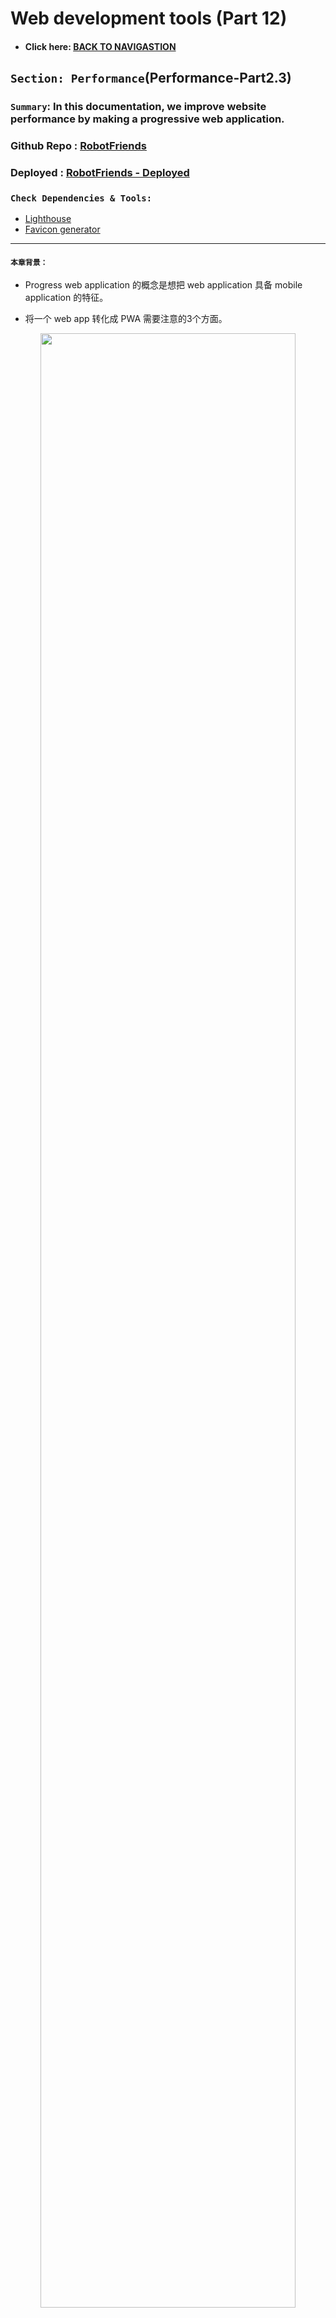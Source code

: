 # Web development tools (Part 12)

- #### Click here: [BACK TO NAVIGASTION](https://github.com/DonghaoWu/WebDev-tools-demo/blob/master/README.md)

## `Section: Performance`(Performance-Part2.3)

### `Summary`: In this documentation, we improve website performance by making a progressive web application.

### Github Repo : [RobotFriends](https://github.com/DonghaoWu/PWA-robotFriends-redux)
### Deployed : [RobotFriends - Deployed](https://donghaowu.github.io/PWA-robotFriends-redux/)

### `Check Dependencies & Tools:`

- [Lighthouse](https://web.dev/)
- [Favicon generator](https://realfavicongenerator.net/)

------------------------------------------------------------

#### `本章背景：`
- Progress web application 的概念是想把 web application 具备 mobile application 的特征。

- 将一个 web app 转化成 PWA 需要注意的3个方面。

<p align="center">
<img src="../assets/p12-1.png" width=90%>
</p>

------------------------------------------------------------

### <span id="12.0">`Brief Contents & codes position`</span>

- #### Click here: [BACK TO NAVIGASTION](https://github.com/DonghaoWu/WebDev-tools-demo/blob/master/README.md)

- [12.1 HTTPS.](#12.1)
- [12.2 App manifest.](#12.2)
- [12.3 Service worker.](#12.3)
- [12.4 Deploy & update](#12.4)
- [12.5 PWA part 1](#12.5)
- [12.6 PWA part 2](#12.6)

------------------------------------------------------------



### <span id="12.1">`Step1: HTTPS.`</span>

- #### Click here: [BACK TO CONTENT](#12.0)

- Why `Https`:
    - secure and encryption

- What support https?
    - github support https
    - [let's encrypt](https://letsencrypt.org/)
    - [cloudflare](https://www.cloudflare.com/)

----------------------------------------------------------------------------

#### `Comment:`
1. 


### <span id="12.2">`Step2: App manifest.`</span>

- #### Click here: [BACK TO CONTENT](#12.0)

- Why `App manifest`:
    - web app icon
    - include a viewport tag in .public/index.html
    ```html
        <meta name="viewport" content="width=device-width, initial-scale=1, shrink-to-fit=no">
    ```
    - ./public/manifest.json, set up the icon,so a user can add an icon in a phone.(比如说一个移动端用户可以在收藏一个 web app 之后在桌面看到一个新的 icon。)
    - 在加载时，在移动端可以看到加载背景和 icon 。

----------------------------------------------------------------------------

#### `Comment:`
1. 


### <span id="12.3">`Step3: Service Worker.`</span>

- #### Click here: [BACK TO CONTENT](#12.0)

- Why `Service Worker`:
    - background worker, offline experierce.
    - ./src/registerServiceWorker.js 或者 ./src/serviceWorker.js
    - ./build/service-worker.js
    - another worker
    - application tag -> service worker
    - Web API: Cache API, in browser
    - Cache API: Application tag -> Cache -> Cache Storage

- __`Result`__:

<p align="center">
<img src="../assets/p12-2.png" width=90%>
</p>

----------------------------------------------------------------------------

#### `Comment:`
1. 


### <span id="12.4">`Step4: Deploy & update.`</span>

- #### Click here: [BACK TO CONTENT](#12.0)

1. Install gh-pages

```bash
$ npm install gh-pages
```

2. Add new scripts into `package.json`:

<p align="center">
<img src="../assets/p12-3.png" width=90%>
</p>

----------------------------------------------------------------------------

```js
"homepage":"https://...github.io/<repoName>",

"predeploy":"npm run build",
"deploy": "gh-pages -d build",
```

3. Run command:

```bash
$ npm run deploy
```

4. Github setting:

<p align="center">
<img src="../assets/p12-4.png" width=90%>
</p>

----------------------------------------------------------------------------

<p align="center">
<img src="../assets/p12-5.png" width=90%>
</p>

----------------------------------------------------------------------------

5. Check the website:

<p align="center">
<img src="../assets/p12-6.png" width=90%>
</p>

----------------------------------------------------------------------------

6. Check the service worker:

<p align="center">
<img src="../assets/p12-6-2.png" width=90%>
</p>

----------------------------------------------------------------------------

7. Test the website in lighthouse:

<p align="center">
<img src="../assets/p12-7.png" width=90%>
</p>

----------------------------------------------------------------------------

<p align="center">
<img src="../assets/p12-8-2.png" width=90%>
</p>

----------------------------------------------------------------------------

8. 关于新版的 serviceWorker.js 与 旧版 registerServiceWorker.js 的更新：

    1. 如果要在旧版本 react 中使用 `serviceWorker.js`，需要先删除 `registerServiceWorker.js`，复制黏贴 `serviceWorker.js` 到`registerServiceWorker.js`所在的文件位置。

    2. 在 `./src/index.js`中修改：

    ```diff
    - import registerServiceWorker from './registerServiceWorker';
    - registerServiceWorker();

    + import * as serviceWorker from './serviceWorker';
    + serviceWorker.unregister();
    ```

    3. 记得在 Deploy 之前修改：

    ```diff
    - serviceWorker.unregister();
    + serviceWorker.register();
    ```

#### `Comment:`
1. 

### <span id="12.5">`Step5: PWA part 1.`</span>

- #### Click here: [BACK TO CONTENT](#12.0)

1. `HTTPS:`github deploy build in https.

<p align="center">
<img src="../assets/p12-9.png" width=90%>
</p>

----------------------------------------------------------------------------

2. Accessibilities:

__`Location: ./robotFriends-redux/src/components/SearchBox.js`__
```js
import React from 'react';

const SearchBox = ({ searchfield, searchChange }) => {
  console.log('SearchBox');
  return (
    <div className='pa2'>
      <input
        aria-label='Search Robots'
        className='pa3 ba b--green bg-lightest-blue'
        type='search'
        placeholder='search robots'
        onChange={searchChange}
      />
    </div>
  );
}

export default SearchBox;
```

```diff
+ aria-label='Search Robots'
```

3. SEO:

__`Location: ./robotFriends-redux/public/index.html`__

```html
<!DOCTYPE html>
<html lang="en">
  <head>
    <meta charset="utf-8">
    <meta name="viewport" content="width=device-width, initial-scale=1, shrink-to-fit=no">
    <meta name="theme-color" content="#000000">
    <meta name="Description" content="Where robots make friends">
    <link rel="manifest" href="%PUBLIC_URL%/manifest.json">
    <link rel="shortcut icon" href="%PUBLIC_URL%/favicon.ico">
    <title>React App</title>
  </head>

  <body>
    <noscript>
      You need to enable JavaScript to run this app.
    </noscript>
    <div id="root"></div>
  </body>

</html>
```

```diff
+ <meta name="Description" content="Where robots make friends">
```

5. Deploy again:

```bash
$ npm run deploy
```

6. Test the Website:

<p align="center">
<img src="../assets/p12-10.png" width=90%>
</p>

----------------------------------------------------------------------------

#### `Comment:`
1. 


### <span id="12.6">`Step5: PWA part 2.`</span>

- #### Click here: [BACK TO CONTENT](#12.0)

1. Generate a favicon.

- [Favicon generator](https://realfavicongenerator.net/)

<p align="center">
<img src="../assets/p12-11.png" width=90%>
</p>

----------------------------------------------------------------------------

<p align="center">
<img src="../assets/p12-12.png" width=90%>
</p>

----------------------------------------------------------------------------

2. Download the package and unzip it, paste the images to `./public` folder.

<p align="center">
<img src="../assets/p12-13.png" width=90%>
</p>

----------------------------------------------------------------------------

3. Add code in `./public/index.html`

<p align="center">
<img src="../assets/p12-13.png" width=90%>
</p>

----------------------------------------------------------------------------

<p align="center">
<img src="../assets/p12-14.png" width=90%>
</p>

----------------------------------------------------------------------------

```html
  <link rel="apple-touch-icon" sizes="180x180" href="%PUBLIC_URL%/apple-touch-icon.png">
  <link rel="icon" type="image/png" sizes="32x32" href="%PUBLIC_URL%/favicon-32x32.png">
  <link rel="icon" type="image/png" sizes="16x16" href="%PUBLIC_URL%/favicon-16x16.png">
  <link rel="manifest" href="%PUBLIC_URL%/site.webmanifest">
  <link rel="mask-icon" href="%PUBLIC_URL%/safari-pinned-tab.svg" color="#5bbad5">
  <meta name="msapplication-TileColor" content="#da532c">
  <meta name="theme-color" content="#ffffff">
```

4. Add code in `./public/manifest.json`

<p align="center">
<img src="../assets/p12-15.png" width=90%>
</p>

----------------------------------------------------------------------------

```json
{
  "short_name": "React App",
  "name": "Create React App Sample",
  "icons": [
    {
      "src": "favicon.ico",
      "sizes": "64x64 32x32 24x24 16x16",
      "type": "image/x-icon"
    },
    {
      "src": "./android-chrome-192x192.png",
      "sizes": "192x192",
      "type": "image/png"
    },
    {
      "src": "./android-chrome-192x192.png",
      "sizes": "512x512",
      "type": "image/png"
    }
  ],
  "start_url": "./index.html",
  "display": "standalone",
  "theme_color": "#000000",
  "background_color": "#ffffff"
}
```

5. Deploy again.

```bash
$ npm run deploy
```

6. Test it in Lighthouse.

<p align="center">
<img src="../assets/p12-16.png" width=90%>
</p>

----------------------------------------------------------------------------


#### `Comment:`
1. 

- #### Click here: [BACK TO CONTENT](#12.0)
- #### Click here: [BACK TO NAVIGASTION](https://github.com/DonghaoWu/WebDev-tools-demo/blob/master/README.md)



